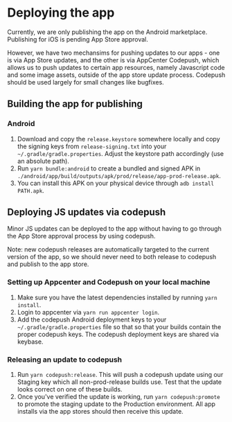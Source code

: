# Deploying the app

Currently, we are only publishing the app on the Android marketplace. Publishing for iOS is
pending App Store approval.

However, we have two mechansims for pushing updates to our apps - one is via App Store updates,
and the other is via AppCenter Codepush, which allows us to push updates to certain app resources,
namely Javascript code and some image assets, outside of the app store update process. Codepush should
be used largely for small changes like bugfixes.

## Building the app for publishing

### Android

1.  Download and copy the `release.keystore` somewhere locally and copy the signing
    keys from `release-signing.txt` into your `~/.gradle/gradle.properties`.
    Adjust the keystore path accordingly (use an absolute path).
2.  Run `yarn bundle:android` to create a bundled and signed APK in
    `./android/app/build/outputs/apk/prod/release/app-prod-release.apk`.
3.  You can install this APK on your physical device through `adb install PATH.apk`.

## Deploying JS updates via codepush

Minor JS updates can be deployed to the app without having to go through the App Store
approval process by using codepush.

Note: new codepush releases are automatically targeted to the current version of the app,
so we should never need to both release to codepush and publish to the app store.

### Setting up Appcenter and Codepush on your local machine

1. Make sure you have the latest dependencies installed by running `yarn install`.
1. Login to appcenter via `yarn run appcenter login`.
1. Add the codepush Android deployment keys to your `~/.gradle/gradle.properties` file so that
   so that your builds contain the proper codepush keys. The codepush deployment keys
   are shared via keybase.

### Releasing an update to codepush

1. Run `yarn codepush:release`. This will push a codepush update using our Staging
   key which all non-prod-release builds use. Test that the update looks correct on
   one of these builds.
1. Once you've verified the update is working, run `yarn codepush:promote` to promote
   the staging update to the Production environment. All app installs via the app stores
   should then receive this update.
